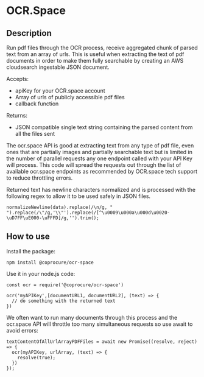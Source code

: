 # OCR.Space

## Description

Run pdf files through the OCR process, receive aggregated chunk of parsed text from an array of urls. This is useful when extracting the text of pdf documents in order to make them fully searchable by creating an AWS cloudsearch ingestable JSON document.

Accepts:

- apiKey for your OCR.space account
- Array of urls of publicly accessible pdf files 
- callback function

Returns:

- JSON compatible single text string containing the parsed content from all the files sent

The ocr.space API is good at extracting text from any type of pdf file, even ones that are partially images and partially searchable text but is limited in the number of parallel requests any one endpoint called with your API Key will process. This code will spread the requests out through the list of available ocr.space endpoints as recommended by OCR.space tech support to reduce throttling errors.

Returned text has newline characters normalized and is processed with the following regex to allow it to be used safely in JSON files.

```
normalizeNewline(data).replace(/\n/g, " ").replace(/\"/g,'\\"').replace(/[^\u0009\u000a\u000d\u0020-\uD7FF\uE000-\uFFFD]/g,'').trim();
```

## How to use

Install the package:

```
npm install @coprocure/ocr-space
```

Use it in your node.js code:

```
const ocr = require('@coprocure/ocr-space')

ocr('myAPIKey',[documentURL1, documentURL2], (text) => {
  // do something with the returned text
})
```

We often want to run many documents through this process and the ocr.space API will throttle too many simultaneous requests so use await to avoid errors:

```
textContentOfAllUrlArrayPDFFiles = await new Promise((resolve, reject) => {
  ocr(myAPIKey, urlArray, (text) => {
    resolve(true);
  })
});
```




